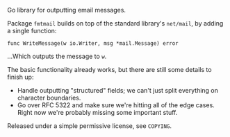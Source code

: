 Go library for outputting email messages.

Package `fmtmail` builds on top of the standard library's `net/mail`, by
adding a single function:

    func WriteMessage(w io.Writer, msg *mail.Message) error

...Which outputs the message to `w`.

The basic functionality already works, but there are still some details
to finish up:

* Handle outputting "structured" fields; we can't just split everything
  on character boundaries.
* Go over RFC 5322 and make sure we're hitting all of the edge cases.
  Right now we're probably missing some important stuff.

Released under a simple permissive license, see `COPYING`.
